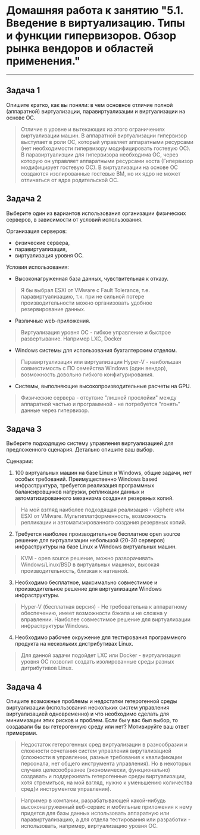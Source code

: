 
# Домашняя работа к занятию "5.1. Введение в виртуализацию. Типы и функции гипервизоров. Обзор рынка вендоров и областей применения."


---

## Задача 1

Опишите кратко, как вы поняли: в чем основное отличие полной (аппаратной) виртуализации, паравиртуализации и виртуализации на основе ОС.


> Отличие в уровне и вытекающих из этого ограничениях виртуализации машин. 
> В аппаратной виртуализации гипервизор выступает в роли ОС, который управляет аппаратными ресурсами (нет необходимости гипервизору модифицировать гостевую ОС). В паравиртуализции для гипервизора необходима ОС, через которую он управляет аппаратными ресурсами хоста (Гипервизор модифицирует гостевую ОС). В виртуализации на основе ОС создаются изолированные гостевые ВМ, но их ядро не может отличаться от ядра родительской ОС. 


## Задача 2

Выберите один из вариантов использования организации физических серверов, в зависимости от условий использования.

Организация серверов:
- физические сервера,
- паравиртуализация,
- виртуализация уровня ОС.

Условия использования:
- Высоконагруженная база данных, чувствительная к отказу.


> Я бы выбрал ESXI от VMware с Fault Tolerance, т.е. паравиртуализацию, 
> т.к. при не сильной потере производительности можно организовать удобное резервирование данных.

- Различные web-приложения.

> Виртуализация уровня ОС - гибкое управление и быстрое развертывание. Например LXC, Docker

- Windows системы для использования бухгалтерским отделом.
    
> Паравиртуализация или виртуализация Hyper-V - наибольшая совместимость с ПО семейства Windows (один вендор),
> возможность довольно гибкого конфигурирования. 

- Системы, выполняющие высокопроизводительные расчеты на GPU.


> Физические сервера - отсутвие "лишней прослойки" между аппаратной частью и программной - не потребуется "гонять" данные через гипервизор.

## Задача 3

Выберите подходящую систему управления виртуализацией для предложенного сценария. Детально опишите ваш выбор.

Сценарии:

1. 100 виртуальных машин на базе Linux и Windows, общие задачи, нет особых требований. Преимущественно Windows based инфраструктура, требуется реализация программных балансировщиков нагрузки, репликации данных и автоматизированного механизма создания резервных копий.

> На мой взгляд наиболее подходящая реализация  - vSphere или ESXI от VMware. 
> Мультиплатформенность, возможность репликации и автоматизированного создания резервных копий. 

2. Требуется наиболее производительное бесплатное open source решение для виртуализации небольшой (20-30 серверов) инфраструктуры на базе Linux и Windows виртуальных машин.

> KVM  - open source решение, можно разворачивать Windows/Linux/BSD в виртуальных машинах, высокая производительность, близкая к нативной. 

3. Необходимо бесплатное, максимально совместимое и производительное решение для виртуализации Windows инфраструктуры.

> Hyper-V (бесплатная версия) - Не требовательна к аппаратному обеспечению, имеет возможности бэкапа и не сложна у вправлении. 
> Наиболее совместимое решение для виртуализации инфраструктуры Windows.

4. Необходимо рабочее окружение для тестирования программного продукта на нескольких дистрибутивах Linux.

> Для данной задачи подойдет LXC или Docker - виртуализация уровня ОС позволит создать изолированные среды разных дитрибутивов Linux.

## Задача 4

Опишите возможные проблемы и недостатки гетерогенной среды виртуализации (использования нескольких систем управления виртуализацией одновременно) и что необходимо сделать для минимизации этих рисков и проблем. Если бы у вас был выбор, то создавали бы вы гетерогенную среду или нет? Мотивируйте ваш ответ примерами.


> Недостаток гетерогенных сред виртуализации в разнообразии и сложности сочетания систем управления вирутализацией (сложности в управлении, разные требования к квалификации персонала, нет общего инструмента управления).
> Но в некоторых случаях целесообразнее (экономически, функционально) создавать и поддерживать гетерогенные среды виртуализации, хотя стремиться, на мой взгляд, нужно к уменьшению количества сред(и инструментов управления).

> Например в компании, разрабатывающей какой-нибудь высоконагруженный веб-сервис и мобильные приложения к нему придется для базы данных использовать аппаратную или паравиртуализацию, а для отдела тестирования или разработки - использовать, например, виртуализацию уровня ОС. 
